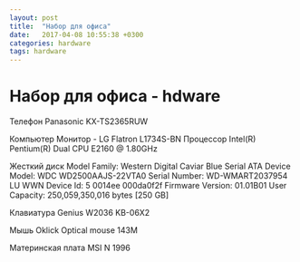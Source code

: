 ```yaml
---
layout: post
title:  "Набор для офиса"
date:   2017-04-08 10:55:38 +0300
categories: hardware
tags: hardware
---
```


# Набор для офиса - hdware


Телефон Panasonic KX-TS2365RUW

Компьютер
Монитор -  LG Flatron L1734S-BN
Процессор Intel(R) Pentium(R) Dual  CPU  E2160  @ 1.80GHz

Жесткий диск
Model Family:     Western Digital Caviar Blue Serial ATA
Device Model:     WDC WD2500AAJS-22VTA0
Serial Number:    WD-WMART2037954
LU WWN Device Id: 5 0014ee 000da0f2f
Firmware Version: 01.01B01
User Capacity:    250,059,350,016 bytes [250 GB]

Клавиатура
Genius W2036 KB-06X2

Мышь
Oklick Optical mouse 143M

Материнская плата
MSI N 1996
